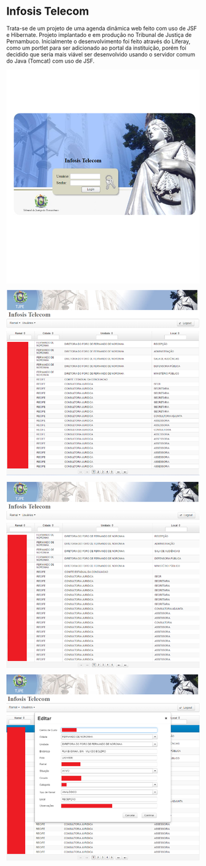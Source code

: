 # Infosis Telecom

Trata-se de um projeto de uma agenda dinâmica web feito com uso de JSF e Hibernate. Projeto implantado e em produção no Tribunal de Justiça de Pernambuco. 
Inicialmente o desenvolvimento foi feito através do Liferay, como um portlet para ser adicionado ao portal da instituição, porém foi decidido que seria mais viável 
ser desenvolvido usando o servidor comum do Java (Tomcat) com uso de JSF.



![screenshot01](https://github.com/andersonmends/infosis-telecom/blob/master/Screenshot_1.png)

![screenshot02](https://github.com/andersonmends/infosis-telecom/blob/master/Screenshot_2.png)

![screenshot03](https://github.com/andersonmends/infosis-telecom/blob/master/Screenshot_3.png)

![screenshot04](https://github.com/andersonmends/infosis-telecom/blob/master/Screenshot_4.png)
